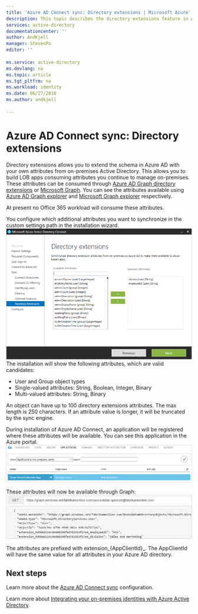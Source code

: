 ```yaml
---
title: 'Azure AD Connect sync: Directory extensions | Microsoft Azure'
description: This topic describes the directory extensions feature in Azure AD Connect.
services: active-directory
documentationcenter: ''
author: AndKjell
manager: StevenPo
editor: ''

ms.service: active-directory
ms.devlang: na
ms.topic: article
ms.tgt_pltfrm: na
ms.workload: identity
ms.date: 06/27/2016
ms.author: andkjell

---
```

# Azure AD Connect sync: Directory extensions
Directory extensions allows you to extend the schema in Azure AD with your own attributes from on-premises Active Directory. This allows you to build LOB apps consuming attributes you continue to manage on-premises. These attributes can be consumed through [Azure AD Graph directory extensions](https://msdn.microsoft.com/Library/Azure/Ad/Graph/howto/azure-ad-graph-api-directory-schema-extensions) or [Microsoft Graph](https://graph.microsoft.io/). You can see the attributes available using [Azure AD Graph explorer](https://graphexplorer.cloudapp.net) and [Microsoft Graph explorer](https://graphexplorer2.azurewebsites.net/) respectively.

At present no Office 365 workload will consume these attributes.

You configure which additional attributes you want to synchronize in the custom settings path in the installation wizard.
![Schema Extension Wizard](./media/active-directory-aadconnectsync-feature-directory-extensions/extension2.png)
The installation will show the following attributes, which are valid candidates:

* User and Group object types
* Single-valued attributes: String, Boolean, Integer, Binary
* Multi-valued attributes: String, Binary

An object can have up to 100 directory extensions attributes. The max length is 250 characters. If an attribute value is longer, it will be truncated by the sync engine.

During installation of Azure AD Connect, an application will be registered where these attributes will be available. You can see this application in the Azure portal.  
![Schema Extension App](./media/active-directory-aadconnectsync-feature-directory-extensions/extension3.png)

These attributes will now be available through Graph:  
![Graph](./media/active-directory-aadconnectsync-feature-directory-extensions/extension4.png)

The attributes are prefixed with extension\_{AppClientId}\_. The AppClientId will have the same value for all attributes in your Azure AD directory.

## Next steps
Learn more about the [Azure AD Connect sync](active-directory-aadconnectsync-whatis.md) configuration.

Learn more about [Integrating your on-premises identities with Azure Active Directory](active-directory-aadconnect.md).

